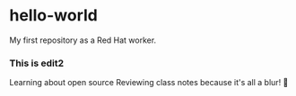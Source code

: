 # hello-world
My first repository as a Red Hat worker.
### This is edit2
Learning about open source
Reviewing class notes because it's all a blur! 🤪
